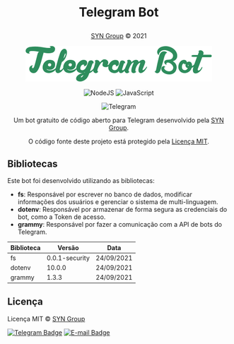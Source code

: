 # <p align="center">Telegram Bot</p>
<p align="center"><a href="https://syngroup.org/">SYN Group</a> © 2021</p>

<p align="center"><img src="./Assets/images/git-logo.png"></p>

<div align="center">

![NodeJS](https://img.shields.io/badge/-NodeJS-05122A?style=flat&logo=nodedotjs)
![JavaScript](https://img.shields.io/badge/-JavaScript-05122A?style=flat&logo=javascript)

![Telegram](https://img.shields.io/badge/-Telegram-05122A?style=flat&logo=telegram)

</div>


<p align="center">Um bot gratuito de código aberto para Telegram desenvolvido pela <a href="https://syngroup.org/">SYN Group</a>.</p>

<p align="center">O código fonte deste projeto está protegido pela <a href="https://github.com/Syn-Group/telegram-bot/blob/main/LICENSE">Licença MIT</a>.</p>


## Bibliotecas
Este bot foi desenvolvido utilizando as bibliotecas:
- **fs**: Responsável por escrever no banco de dados, modificar informações dos usuários e gerenciar o sistema de multi-linguagem.
- **dotenv**: Responsável por armazenar de forma segura as credenciais do bot, como a Token de acesso.
- **grammy**: Responsável por fazer a comunicação com a API de bots do Telegram.

| Biblioteca | Versão         | Data       |
| ---------- | -------------- | ---------- |
| fs         | 0.0.1-security | 24/09/2021 |
| dotenv     | 10.0.0         | 24/09/2021 |
| grammy     | 1.3.3          | 24/09/2021 |

## Licença

Licença MIT © [SYN Group](https://github.com/Syn-Group)

[![Telegram Badge](https://img.shields.io/badge/-Telegram&nbsp;Community-000000?style=flat-square&logo=Telegram&logoColor=white&link=https://t.me/thesyngroup)](https://t.me/thesyngroup) 
[![E-mail Badge](https://img.shields.io/badge/-syn.group@pm.me-000000?style=flat-square&labelColor=6633cc&logo=protonmail&logoColor=white&link=mailto:syn.group@pm.me)](mailto:syn.group@pm.me) 